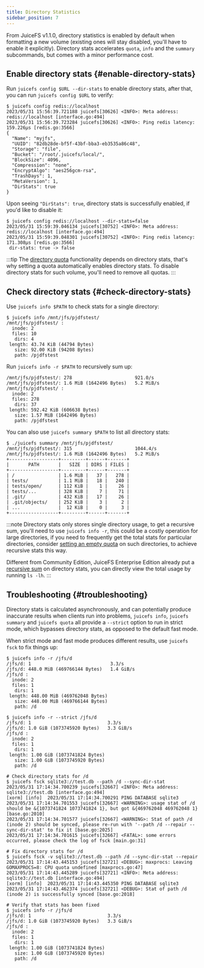 ```yaml
---
title: Directory Statistics
sidebar_position: 7
---
```


From JuiceFS v1.1.0, directory statistics is enabled by default when formatting a new volume (existing ones will stay disabled, you'll have to enable it explicitly). Directory stats accelerates `quota`, `info` and the `summary` subcommands, but comes with a minor performance cost.

## Enable directory stats {#enable-directory-stats}

Run `juicefs config $URL --dir-stats` to enable directory stats, after that, you can run `juicefs config $URL` to verify:

```shell
$ juicefs config redis://localhost
2023/05/31 15:56:39.721188 juicefs[30626] <INFO>: Meta address: redis://localhost [interface.go:494]
2023/05/31 15:56:39.723284 juicefs[30626] <INFO>: Ping redis latency: 159.226µs [redis.go:3566]
{
  "Name": "myjfs",
  "UUID": "82db28de-bf5f-43bf-bba3-eb3535a86c48",
  "Storage": "file",
  "Bucket": "/root/.juicefs/local/",
  "BlockSize": 4096,
  "Compression": "none",
  "EncryptAlgo": "aes256gcm-rsa",
  "TrashDays": 1,
  "MetaVersion": 1,
  "DirStats": true
}
```

Upon seeing `"DirStats": true`, directory stats is successfully enabled, if you'd like to disable it:

```shell
$ juicefs config redis://localhost --dir-stats=false
2023/05/31 15:59:39.046134 juicefs[30752] <INFO>: Meta address: redis://localhost [interface.go:494]
2023/05/31 15:59:39.048301 juicefs[30752] <INFO>: Ping redis latency: 171.308µs [redis.go:3566]
 dir-stats: true -> false
```

:::tip
The [directory quota](./quota.md#directory-quota) functionality depends on directory stats, that's why setting a quota automatically enables directory stats. To disable directory stats for such volume, you'll need to remove all quotas.
:::

## Check directory stats {#check-directory-stats}

Use `juicefs info $PATH` to check stats for a single directory:

```shell
$ juicefs info /mnt/jfs/pjdfstest/
/mnt/jfs/pjdfstest/ :
  inode: 2
  files: 10
   dirs: 4
 length: 43.74 KiB (44794 Bytes)
   size: 92.00 KiB (94208 Bytes)
   path: /pjdfstest
```

Run `juicefs info -r $PATH` to recursively sum up:

```shell
/mnt/jfs/pjdfstest/: 278                       921.0/s
/mnt/jfs/pjdfstest/: 1.6 MiB (1642496 Bytes)   5.2 MiB/s
/mnt/jfs/pjdfstest/ :
  inode: 2
  files: 278
   dirs: 37
 length: 592.42 KiB (606638 Bytes)
   size: 1.57 MiB (1642496 Bytes)
   path: /pjdfstest
```

You can also use `juicefs summary $PATH` to list all directory stats:

```shell
$ ./juicefs summary /mnt/jfs/pjdfstest/
/mnt/jfs/pjdfstest/: 315                       1044.4/s
/mnt/jfs/pjdfstest/: 1.6 MiB (1642496 Bytes)   5.2 MiB/s
+------------------+---------+------+-------+
|       PATH       |   SIZE  | DIRS | FILES |
+------------------+---------+------+-------+
| /                | 1.6 MiB |   37 |   278 |
| tests/           | 1.1 MiB |   18 |   240 |
| tests/open/      | 112 KiB |    1 |    26 |
| tests/...        | 328 KiB |    7 |    71 |
| .git/            | 432 KiB |   17 |    26 |
| .git/objects/    | 252 KiB |    3 |     2 |
| ...              |  12 KiB |    0 |     3 |
+------------------+---------+------+-------+
```

:::note
Directory stats only stores single directory usage, to get a recursive sum, you'll need to use `juicefs info -r`, this could be a costly operation for large directories, if you need to frequently get the total stats for particular directories, consider [setting an empty quota](./quota.md#limit-capacity-and-inodes-of-directory) on such directories, to achieve recursive stats this way.

Different from Community Edition, JuiceFS Enterprise Edition already put a [recursive sum](/docs/cloud/guide/view_storage_usage) on directory stats, you can directly view the total usage by running `ls -lh`.
:::

## Troubleshooting {#troubleshooting}

Directory stats is calculated asynchronously, and can potentially produce inaccurate results when clients run into problems, `juicefs info`, `juicefs summary` and `juicefs quota` all provide a `--strict` option to run in strict mode, which bypasses directory stats, as opposed to the default fast mode.

When strict mode and fast mode produces different results, use `juicefs fsck` to fix things up:

```shell
$ juicefs info -r /jfs/d
/jfs/d: 1                             3.3/s
/jfs/d: 448.0 MiB (469766144 Bytes)   1.4 GiB/s
/jfs/d :
  inode: 2
  files: 1
   dirs: 1
 length: 448.00 MiB (469762048 Bytes)
   size: 448.00 MiB (469766144 Bytes)
   path: /d

$ juicefs info -r --strict /jfs/d
/jfs/d: 1                            3.3/s
/jfs/d: 1.0 GiB (1073745920 Bytes)   3.3 GiB/s
/jfs/d :
  inode: 2
  files: 1
   dirs: 1
 length: 1.00 GiB (1073741824 Bytes)
   size: 1.00 GiB (1073745920 Bytes)
   path: /d

# Check directory stats for /d
$ juicefs fsck sqlite3://test.db --path /d --sync-dir-stat
2023/05/31 17:14:34.700239 juicefs[32667] <INFO>: Meta address: sqlite3://test.db [interface.go:494]
[xorm] [info]  2023/05/31 17:14:34.700291 PING DATABASE sqlite3
2023/05/31 17:14:34.701553 juicefs[32667] <WARNING>: usage stat of /d should be &{1073741824 1073741824 1}, but got &{469762048 469762048 1} [base.go:2010]
2023/05/31 17:14:34.701577 juicefs[32667] <WARNING>: Stat of path /d (inode 2) should be synced, please re-run with '--path /d --repair --sync-dir-stat' to fix it [base.go:2025]
2023/05/31 17:14:34.701615 juicefs[32667] <FATAL>: some errors occurred, please check the log of fsck [main.go:31]

# Fix directory stats for /d
$ juicefs fsck -v sqlite3://test.db --path /d --sync-dir-stat --repair
2023/05/31 17:14:43.445153 juicefs[32721] <DEBUG>: maxprocs: Leaving GOMAXPROCS=8: CPU quota undefined [maxprocs.go:47]
2023/05/31 17:14:43.445289 juicefs[32721] <INFO>: Meta address: sqlite3://test.db [interface.go:494]
[xorm] [info]  2023/05/31 17:14:43.445350 PING DATABASE sqlite3
2023/05/31 17:14:43.462374 juicefs[32721] <DEBUG>: Stat of path /d (inode 2) is successfully synced [base.go:2018]

# Verify that stats has been fixed
$ juicefs info -r /jfs/d
/jfs/d: 1                            3.3/s
/jfs/d: 1.0 GiB (1073745920 Bytes)   3.3 GiB/s
/jfs/d :
  inode: 2
  files: 1
   dirs: 1
 length: 1.00 GiB (1073741824 Bytes)
   size: 1.00 GiB (1073745920 Bytes)
   path: /d
```
